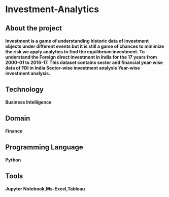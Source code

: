 # Investment-Analytics
## About the project
#### Investment is a game of understanding historic data of investment objects under different events but it is still a game of chances to minimize the risk we apply analytics to find the equilibrium investment. To understand the Foreign direct investment in India for the 17 years from 2000-01 to 2016-17. This dataset contains sector and financial year-wise data of FDI in India Sector-wise investment analysis Year-wise investment analysis.
## Technology
#### Business Intelligence
## Domain
#### Finance
## Programming Language 
#### Python 
## Tools
#### Jupyter Notebook,Ms-Excel,Tableau